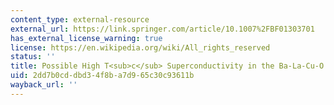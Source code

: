 ```yaml
---
content_type: external-resource
external_url: https://link.springer.com/article/10.1007%2FBF01303701
has_external_license_warning: true
license: https://en.wikipedia.org/wiki/All_rights_reserved
status: ''
title: Possible High T<sub>c</sub> Superconductivity in the Ba-La-Cu-O System
uid: 2dd7b0cd-dbd3-4f8b-a7d9-65c30c93611b
wayback_url: ''
---
```


